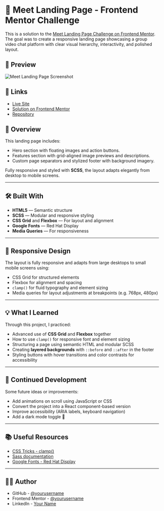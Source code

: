 # 🚀 Meet Landing Page - Frontend Mentor Challenge

This is a solution to the [Meet Landing Page Challenge on Frontend Mentor](https://www.frontendmentor.io/challenges/meet-landing-page-rbTDS6OUR). The goal was to create a responsive landing page showcasing a group video chat platform with clear visual hierarchy, interactivity, and polished layout.

## 📸 Preview

![Meet Landing Page Screenshot](./assets/images/screenshot.png)

## 🔗 Links

- [Live Site](https://yourusername.github.io/meet-landing-page/)  
- [Solution on Frontend Mentor](https://www.frontendmentor.io/solutions/meet-landing-page-XXXXXX)  
- [Repository](https://github.com/yourusername/meet-landing-page)

## 📐 Overview

This landing page includes:

- Hero section with floating images and action buttons.
- Features section with grid-aligned image previews and descriptions.
- Custom page separators and stylized footer with background imagery.

Fully responsive and styled with **SCSS**, the layout adapts elegantly from desktop to mobile screens.

---

## 🛠️ Built With

- **HTML5** — Semantic structure
- **SCSS** — Modular and responsive styling
- **CSS Grid** and **Flexbox** — For layout and alignment
- **Google Fonts** — Red Hat Display
- **Media Queries** — For responsiveness

---

## 📲 Responsive Design

The layout is fully responsive and adapts from large desktops to small mobile screens using:

- CSS Grid for structured elements
- Flexbox for alignment and spacing
- `clamp()` for fluid typography and element sizing
- Media queries for layout adjustments at breakpoints (e.g. 768px, 480px)

---

## 💡 What I Learned

Through this project, I practiced:

- Advanced use of **CSS Grid** and **Flexbox** together
- How to use `clamp()` for responsive font and element sizing
- Structuring a page using semantic HTML and modular SCSS
- Creating **layered backgrounds** with `::before` and `::after` in the footer
- Styling buttons with hover transitions and color contrasts for accessibility

---

## 🧠 Continued Development

Some future ideas or improvements:

- Add animations on scroll using JavaScript or CSS
- Convert the project into a React component-based version
- Improve accessibility (ARIA labels, keyboard navigation)
- Add a dark mode toggle 🌙

---

## 📚 Useful Resources

- [CSS Tricks - clamp()](https://css-tricks.com/using-clamp-for-viewport-based-sizing/)
- [Sass documentation](https://sass-lang.com/documentation/)
- [Google Fonts - Red Hat Display](https://fonts.google.com/specimen/Red+Hat+Display)

---

## 👩‍💻 Author

- GitHub - [@yourusername](https://github.com/chryspenalber)
- Frontend Mentor - [@yourusername](https://www.frontendmentor.io/profile/chryspenalber)
- LinkedIn - [Your Name](https://www.linkedin.com/in/chrystiana-penalber/)